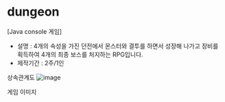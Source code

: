 # dungeon
[Java console 게임] 
* 설명 : 4개의 속성을 가진 던전에서 몬스터와 결투를 하면서 성장해 나가고 장비를 획득하여 4개의 최종 보스를 처지하는 RPG입니다.
* 제작기간 : 2주/1인

상속관계도
![image](https://user-images.githubusercontent.com/58800945/112261832-e8eddc00-8caf-11eb-8133-143feb2a21d9.png)

게임 이미지

